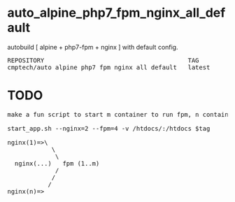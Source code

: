 # auto_alpine_php7_fpm_nginx_all_default

autobuild [ alpine + php7-fpm + nginx ] with default config.

<pre>
REPOSITORY                                       TAG                 IMAGE ID            CREATED             VIRTUAL SIZE
cmptech/auto_alpine_php7_fpm_nginx_all_default   latest              d5e2e1c1ae84        3 minutes ago       38.77 MB
</pre>

# TODO

<pre>
make a fun script to start m container to run fpm, n container to run nginx:

start_app.sh --nginx=2 --fpm=4 -v /htdocs/:/htdocs $tag

nginx(1)=>\
            \
             \
  nginx(...)   fpm (1..m)
             /
            /
           /
nginx(n)=>
</pre>
